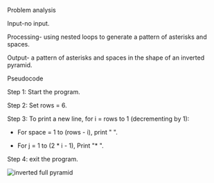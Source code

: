 Problem analysis

Input-no input.

Processing- using nested loops to generate a pattern of asterisks and spaces.

Output-  a pattern of asterisks and spaces in the shape of an inverted pyramid.


Pseudocode

Step 1: Start the program.

Step 2: Set rows = 6.

Step 3: To print a new line, for i = rows to 1 (decrementing by 1):

- For space = 1 to (rows - i), print "  ".
  
- For j = 1 to (2 * i - 1), Print "* ".
     
Step 4: exit the program.



![inverted full pyramid](https://github.com/SWEG-2015EC-Batch/Binary-Bombers/assets/149320386/96c6673f-5d5e-4a5b-acfa-8005ca37cb53)
